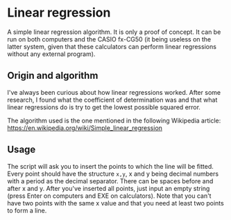 # Linear regression

A simple linear regression algorithm. It is only a proof of concept. It can be
run on both computers and the CASIO fx-CG50 (it being useless on the latter
system, given that these calculators can perform linear regressions without any
external program).

## Origin and algorithm

I've always been curious about how linear regressions worked. After some
research, I found what the coefficient of determination was and that what linear
regressions do is try to get the lowest possible squared error.

The algorithm used is the one mentioned in the following Wikipedia article:
https://en.wikipedia.org/wiki/Simple_linear_regression

## Usage

The script will ask you to insert the points to which the line will be fitted.
Every point should have the structure `x,y`, x and y being decimal numbers with
a period as the decimal separator. There can be spaces before and after x and y.
After you've inserted all points, just input an empty string (press Enter on
computers and EXE on calculators). Note that you can't have two points with the
same x value and that you need at least two points to form a line.
